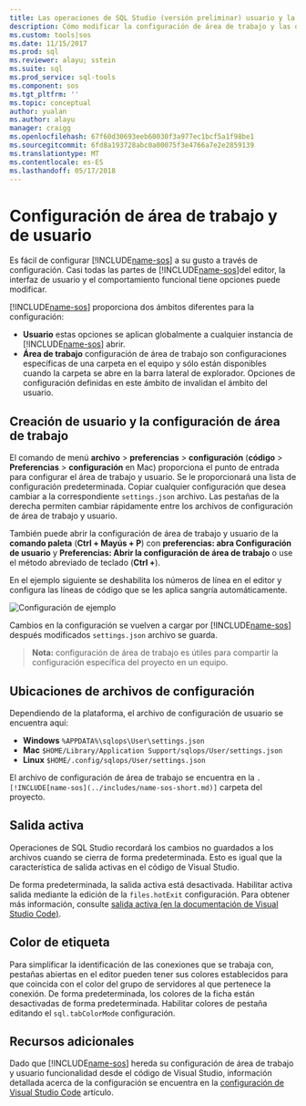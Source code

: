 ```yaml
---
title: Las operaciones de SQL Studio (versión preliminar) usuario y la configuración de área de trabajo | Documentos de Microsoft
description: Cómo modificar la configuración de área de trabajo y las operaciones de SQL Studio usuario (vista previa).
ms.custom: tools|sos
ms.date: 11/15/2017
ms.prod: sql
ms.reviewer: alayu; sstein
ms.suite: sql
ms.prod_service: sql-tools
ms.component: sos
ms.tgt_pltfrm: ''
ms.topic: conceptual
author: yualan
ms.author: alayu
manager: craigg
ms.openlocfilehash: 67f60d30693eeb60030f3a977ec1bcf5a1f98be1
ms.sourcegitcommit: 6fd8a193728abc0a00075f3e4766a7e2e2859139
ms.translationtype: MT
ms.contentlocale: es-ES
ms.lasthandoff: 05/17/2018
---
```

# <a name="user-and-workspace-settings"></a>Configuración de área de trabajo y de usuario

Es fácil de configurar [!INCLUDE[name-sos](../includes/name-sos-short.md)] a su gusto a través de configuración. Casi todas las partes de [!INCLUDE[name-sos](../includes/name-sos-short.md)]del editor, la interfaz de usuario y el comportamiento funcional tiene opciones puede modificar.

[!INCLUDE[name-sos](../includes/name-sos-short.md)] proporciona dos ámbitos diferentes para la configuración:

* **Usuario** estas opciones se aplican globalmente a cualquier instancia de [!INCLUDE[name-sos](../includes/name-sos-short.md)] abrir.
* **Área de trabajo** configuración de área de trabajo son configuraciones específicas de una carpeta en el equipo y sólo están disponibles cuando la carpeta se abre en la barra lateral de explorador. Opciones de configuración definidas en este ámbito de invalidan el ámbito del usuario.

## <a name="creating-user-and-workspace-settings"></a>Creación de usuario y la configuración de área de trabajo

El comando de menú **archivo** > **preferencias** > **configuración** (**código**  >  **Preferencias** > **configuración** en Mac) proporciona el punto de entrada para configurar el área de trabajo y usuario. Se le proporcionará una lista de configuración predeterminada. Copiar cualquier configuración que desea cambiar a la correspondiente `settings.json` archivo. Las pestañas de la derecha permiten cambiar rápidamente entre los archivos de configuración de área de trabajo y usuario.

También puede abrir la configuración de área de trabajo y usuario de la **comando paleta** (**Ctrl + Mayús + P**) con **preferencias: abra Configuración de usuario** y  **Preferencias: Abrir la configuración de área de trabajo** o use el método abreviado de teclado (**Ctrl +**).

En el ejemplo siguiente se deshabilita los números de línea en el editor y configura las líneas de código que se les aplica sangría automáticamente.

![Configuración de ejemplo](media/settings/sample-settings.png)

Cambios en la configuración se vuelven a cargar por [!INCLUDE[name-sos](../includes/name-sos-short.md)] después modificados `settings.json` archivo se guarda.

>**Nota:** configuración de área de trabajo es útiles para compartir la configuración específica del proyecto en un equipo.

## <a name="settings-file-locations"></a>Ubicaciones de archivos de configuración

Dependiendo de la plataforma, el archivo de configuración de usuario se encuentra aquí:

* **Windows** `%APPDATA%\sqlops\User\settings.json`
* **Mac** `$HOME/Library/Application Support/sqlops/User/settings.json`
* **Linux** `$HOME/.config/sqlops/User/settings.json`

El archivo de configuración de área de trabajo se encuentra en la `.[!INCLUDE[name-sos](../includes/name-sos-short.md)]` carpeta del proyecto.

## <a name="hot-exit"></a>Salida activa

Operaciones de SQL Studio recordará los cambios no guardados a los archivos cuando se cierra de forma predeterminada. Esto es igual que la característica de salida activas en el código de Visual Studio.

De forma predeterminada, la salida activa está desactivada. Habilitar activa salida mediante la edición de la `files.hotExit` configuración. Para obtener más información, consulte [salida activa (en la documentación de Visual Studio Code)](https://code.visualstudio.com/docs/editor/codebasics#_hot-exit).


## <a name="tab-color"></a>Color de etiqueta

Para simplificar la identificación de las conexiones que se trabaja con, pestañas abiertas en el editor pueden tener sus colores establecidos para que coincida con el color del grupo de servidores al que pertenece la conexión. De forma predeterminada, los colores de la ficha están desactivadas de forma predeterminada. Habilitar colores de pestaña editando el `sql.tabColorMode` configuración.

## <a name="additional-resources"></a>Recursos adicionales

Dado que [!INCLUDE[name-sos](../includes/name-sos-short.md)] hereda su configuración de área de trabajo y usuario funcionalidad desde el código de Visual Studio, información detallada acerca de la configuración se encuentra en la [configuración de Visual Studio Code](https://code.visualstudio.com/docs/getstarted/settings) artículo.
